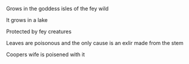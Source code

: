Grows in the goddess isles of the fey wild

It grows in a lake

Protected by fey creatures

Leaves are poisonous and the only cause is an exlir made from the stem

Coopers wife is poisened with it


